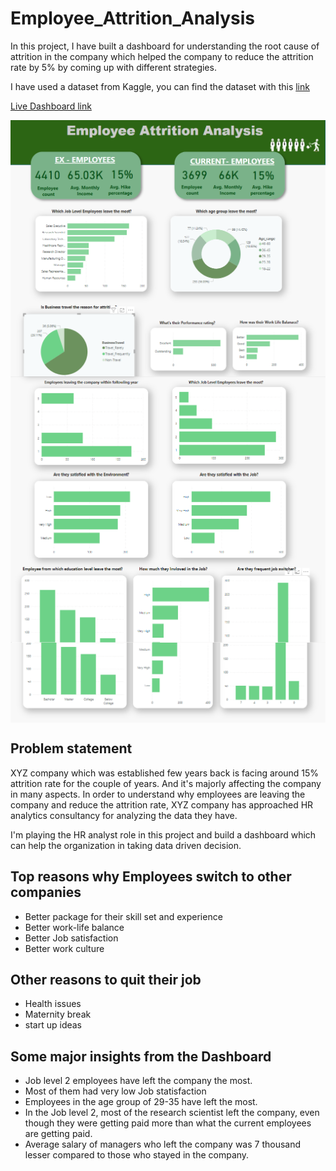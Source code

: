 # Employee_Attrition_Analysis

In this project, I have built a dashboard for understanding the root cause of attrition in the company which helped the company to reduce the attrition rate by 5% by coming up with different strategies.

I have used a dataset from Kaggle, you can find the dataset with this [link](https://www.kaggle.com/datasets/anujachintyabiswas/attrition-rate-of-a-company) 

[Live Dashboard link](https://www.novypro.com/project/-employee-attrition-analysis-)

<p align="center">
  <img src=https://github.com/swarupmore/Employee-Attrition-Analysis/blob/main/Images/Screenshot%202023-08-06%20012920.png align="center">
    <img src=https://github.com/swarupmore/Employee-Attrition-Analysis/blob/main/Images/Screenshot%202023-08-06%20012943.png align="center">
  
 <img src= https://github.com/swarupmore/Employee-Attrition-Analysis/blob/main/Images/Screenshot%202023-08-06%20014043.png align="center">
</p>


## Problem statement 

XYZ company which was established few years back is facing around 15% attrition rate for the couple of years.
And it's majorly affecting the company in many aspects. In order to understand why employees are leaving the company 
and reduce the attrition rate, XYZ company has approached HR analytics consultancy for analyzing the data they have.

I'm playing the HR analyst role in this project and build a dashboard which can help the organization in taking data driven decision.

## Top reasons why Employees switch to other companies

- Better package for their skill set and experience 
- Better work-life balance
- Better Job satisfaction
- Better work culture 

## Other reasons to quit their job

- Health issues
- Maternity break 
- start up ideas


## Some major insights from the Dashboard 

- Job level 2 employees have left the company the most.
- Most of them had very low Job statisfaction 
- Employees in the age group of 29-35 have left the most.
- In the Job level 2, most of the research scientist left the company, even though  they were getting paid more than what the current employees are getting paid. 
- Average salary of managers who left the company was 7 thousand lesser compared to those who stayed in the company.

